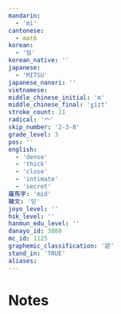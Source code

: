 ```yaml
---
mandarin:
  - 'mì'
cantonese:
  - mat6
korean:
  - '밀'
korean_native: ''
japanese:
  - 'MITSU'
japanese_nanori: ''
vietnamese:
middle_chinese_initial: 'm'
middle_chinese_final: 'ɣiɪt'
stroke_count: 11
radical: '宀'
skip_number: '2-3-8'
grade_level: 3
pos: ''
english:
  - 'dense'
  - 'thick'
  - 'close'
  - 'intimate'
  - 'secret'
羅馬字: 'mid'
韓文: '믿'
joyo_level: ''
hsk_level: ''
hanmun_edu_level: ''
danayo_id: 3088
mc_id: 1125
graphemic_classification: '宓'
stand_in: 'TRUE'
aliases:
---
```


# Notes
